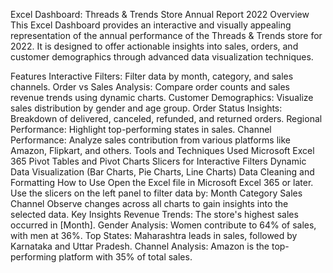 Excel Dashboard: Threads & Trends Store Annual Report 2022
Overview
This Excel Dashboard provides an interactive and visually appealing representation of the annual performance of the Threads & Trends store for 2022. It is designed to offer actionable insights into sales, orders, and customer demographics through advanced data visualization techniques.

Features
Interactive Filters: Filter data by month, category, and sales channels.
Order vs Sales Analysis: Compare order counts and sales revenue trends using dynamic charts.
Customer Demographics: Visualize sales distribution by gender and age group.
Order Status Insights: Breakdown of delivered, canceled, refunded, and returned orders.
Regional Performance: Highlight top-performing states in sales.
Channel Performance: Analyze sales contribution from various platforms like Amazon, Flipkart, and others.
Tools and Techniques Used
Microsoft Excel 365
Pivot Tables and Pivot Charts
Slicers for Interactive Filters
Dynamic Data Visualization (Bar Charts, Pie Charts, Line Charts)
Data Cleaning and Formatting
How to Use
Open the Excel file in Microsoft Excel 365 or later.
Use the slicers on the left panel to filter data by:
Month
Category
Sales Channel
Observe changes across all charts to gain insights into the selected data.
Key Insights
Revenue Trends: The store's highest sales occurred in [Month].
Gender Analysis: Women contribute to 64% of sales, with men at 36%.
Top States: Maharashtra leads in sales, followed by Karnataka and Uttar Pradesh.
Channel Analysis: Amazon is the top-performing platform with 35% of total sales.

